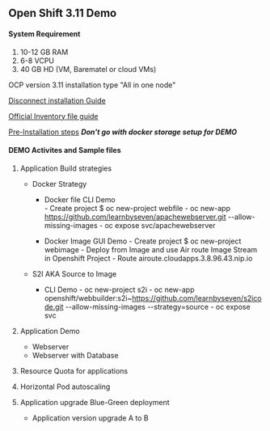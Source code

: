 ## Open Shift 3.11 Demo 

#### System Requirement
1. 10-12 GB RAM
2. 6-8 VCPU
3. 40 GB HD
(VM, Barematel or cloud VMs)

OCP version 3.11 installation type "All in one node" 

[Disconnect installation Guide](https://docs.openshift.com/container-platform/3.11/install/disconnected_install.html)


[Official Inventory file guide](https://docs.openshift.com/container-platform/3.11/install/configuring_inventory_file.html)

[Pre-Installation steps](https://docs.openshift.com/container-platform/3.11/install/host_preparation.html)
***Don't go with docker storage setup for DEMO***

#### DEMO Activites and Sample files
1. Application Build strategies 
   - Docker Strategy 
     - Docker file
       CLI Demo  
           - Create project $ oc new-project webfile
           - oc new-app https://github.com/learnbyseven/apachewebserver.git --allow-missing-images
           - oc expose svc/apachewebserver
    
     - Docker Image
       GUI Demo 
           - Create project $ oc new-project webimage
           - Deploy from Image and use Air route Image Stream in Openshift Project
           - Route airoute.cloudapps.3.8.96.43.nip.io
           
   - S2I AKA Source to Image
       - CLI Demo 
             - oc new-project s2i
             - oc new-app openshift/webbuilder:s2i~https://github.com/learnbyseven/s2icode.git --allow-missing-images --strategy=source
             - oc expose svc


2. Application Demo 
   - Webserver
   - Webserver with Database
3. Resource Quota for applications 
4. Horizontal Pod autoscaling
5. Application upgrade Blue-Green deployment
   - Application version upgrade A to B 


